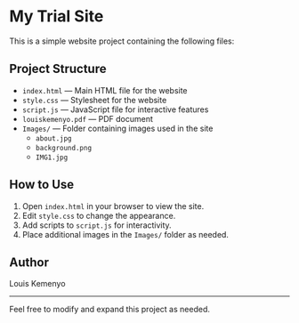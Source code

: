 # My Trial Site

This is a simple website project containing the following files:

## Project Structure

- `index.html` — Main HTML file for the website
- `style.css` — Stylesheet for the website
- `script.js` — JavaScript file for interactive features
- `louiskemenyo.pdf` — PDF document
- `Images/` — Folder containing images used in the site
    - `about.jpg`
    - `background.png`
    - `IMG1.jpg`

## How to Use

1. Open `index.html` in your browser to view the site.
2. Edit `style.css` to change the appearance.
3. Add scripts to `script.js` for interactivity.
4. Place additional images in the `Images/` folder as needed.

## Author
Louis Kemenyo

---
Feel free to modify and expand this project as needed.